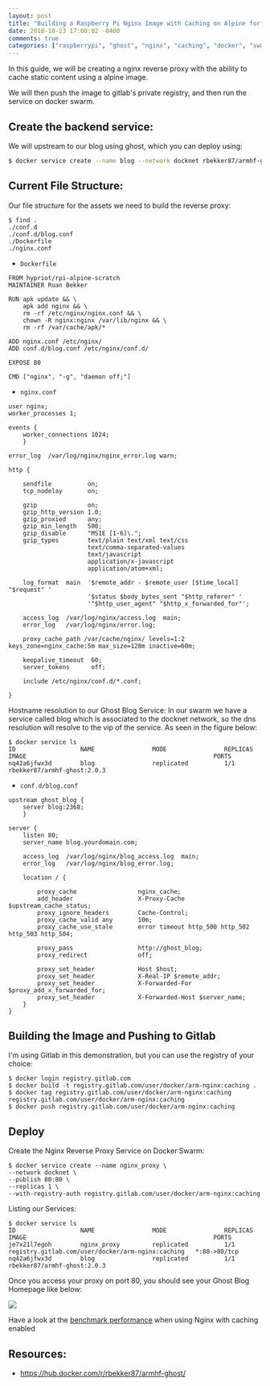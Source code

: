 ```yaml
---
layout: post
title: "Building a Raspberry Pi Nginx Image with Caching on Alpine for Docker Swarm"
date: 2018-10-23 17:00:02 -0400
comments: true
categories: ["raspberrypi", "ghost", "nginx", "caching", "docker", "swarm", "alpine"]
---
```


In this guide, we will be creating a nginx reverse proxy with the ability to cache static content using a alpine image.

We will then push the image to gitlab's private registry, and then run the service on docker swarm.

## Create the backend service:

We will upstream to our blog using ghost, which you can deploy using:

```bash
$ docker service create --name blog --network docknet rbekker87/armhf-ghost:2.0.3
```

## Current File Structure:

Our file structure for the assets we need to build the reverse proxy:

```
$ find .
./conf.d
./conf.d/blog.conf
./Dockerfile
./nginx.conf
```

- `Dockerfile`

```
FROM hypriot/rpi-alpine-scratch
MAINTAINER Ruan Bekker

RUN apk update && \
    apk add nginx && \
    rm -rf /etc/nginx/nginx.conf && \
    chown -R nginx:nginx /var/lib/nginx && \
    rm -rf /var/cache/apk/*

ADD nginx.conf /etc/nginx/
ADD conf.d/blog.conf /etc/nginx/conf.d/

EXPOSE 80

CMD ["nginx", "-g", "daemon off;"]
```

- `nginx.conf`

```
user nginx;
worker_processes 1;

events {
    worker_connections 1024;
    }

error_log  /var/log/nginx/nginx_error.log warn;

http {

    sendfile	      on;
    tcp_nodelay	      on;

    gzip              on;
    gzip_http_version 1.0;
    gzip_proxied      any;
    gzip_min_length   500;
    gzip_disable      "MSIE [1-6]\.";
    gzip_types        text/plain text/xml text/css
                      text/comma-separated-values
                      text/javascript
                      application/x-javascript
                      application/atom+xml;

    log_format  main  '$remote_addr - $remote_user [$time_local] "$request" '
                      '$status $body_bytes_sent "$http_referer" '
                      '"$http_user_agent" "$http_x_forwarded_for"';

    access_log  /var/log/nginx/access.log  main;
    error_log   /var/log/nginx/error.log;

    proxy_cache_path /var/cache/nginx/ levels=1:2 keys_zone=nginx_cache:5m max_size=128m inactive=60m;

    keepalive_timeout  60;
    server_tokens      off;

    include /etc/nginx/conf.d/*.conf;

}
```

Hostname resolution to our Ghost Blog Service: In our swarm we have a service called blog which is associated to the docknet network, so the dns resolution will resolve to the vip of the service. As seen in the figure below:

```
$ docker service ls
ID                  NAME                MODE                REPLICAS            IMAGE                                                    PORTS
nq42a6jfwx3d        blog                replicated          1/1                 rbekker87/armhf-ghost:2.0.3
```

- `conf.d/blog.conf`

```
upstream ghost_blog {
    server blog:2368;
    }

server {
    listen 80;
    server_name blog.yourdomain.com;

    access_log  /var/log/nginx/blog_access.log  main;
    error_log   /var/log/nginx/blog_error.log;

    location / {

        proxy_cache                 nginx_cache;
        add_header                  X-Proxy-Cache $upstream_cache_status;
        proxy_ignore_headers        Cache-Control;
        proxy_cache_valid any       10m;
        proxy_cache_use_stale       error timeout http_500 http_502 http_503 http_504;

        proxy_pass                  http://ghost_blog;
        proxy_redirect              off;

        proxy_set_header            Host $host;
        proxy_set_header            X-Real-IP $remote_addr;
        proxy_set_header            X-Forwarded-For $proxy_add_x_forwarded_for;
        proxy_set_header            X-Forwarded-Host $server_name;
    }
}
```

## Building the Image and Pushing to Gitlab

I'm using Gitlab in this demonstration, but you can use the registry of your choice:

```
$ docker login registry.gitlab.com
$ docker build -t registry.gitlab.com/user/docker/arm-nginx:caching .
$ docker tag registry.gitlab.com/user/docker/arm-nginx:caching registry.gitlab.com/user/docker/arm-nginx:caching
$ docker push registry.gitlab.com/user/docker/arm-nginx:caching
```

## Deploy

Create the Nginx Reverse Proxy Service on Docker Swarm:

```
$ docker service create --name nginx_proxy \
--network docknet \
--publish 80:80 \
--replicas 1 \
--with-registry-auth registry.gitlab.com/user/docker/arm-nginx:caching
```

Listing our Services:

```
$ docker service ls
ID                  NAME                MODE                REPLICAS            IMAGE                                                    PORTS
je7x21l7egoh        nginx_proxy         replicated          1/1                 registry.gitlab.com/user/docker/arm-nginx:caching   *:80->80/tcp
nq42a6jfwx3d        blog                replicated          1/1                 rbekker87/armhf-ghost:2.0.3
```

Once you access your proxy on port 80, you should see your Ghost Blog Homepage like below:

![](https://objects.ruanbekker.com/assets/images/ghost-blog-main.png)

Have a look at the [benchmark performance](https://blog.ruanbekker.com/blog/2018/10/23/nginx-caching-performance-for-static-content-on-docker-swarm-with-raspberrypi/) when using Nginx with caching enabled

## Resources:

- https://hub.docker.com/r/rbekker87/armhf-ghost/
